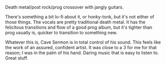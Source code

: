 Death metal/post rock/prog crossover with jangly guitars.

There's something a bit lo-fi about it, or honky-tonk, but it's not either
of those things. The vocals are pretty traditional death metal. It has the
felicitous transitions and flow of a good prog album, but it's tighter than
prog usually is, quicker to transition to something new.

Whatever this is, Cave Sermon is in total control of his sound. This feels like
the work of an assured, confident artist. It was close to a 3 for me for that
reason; I was in the palm of his hand. Daring music that is easy to listen to.
Great stuff.
